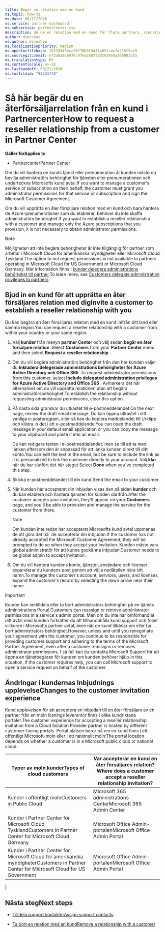```yaml
---
title: Begär en relation med en kund
ms.topic: how-to
ms.date: 06/17/2020
ms.service: partner-dashboard
ms.subservice: partnercenter-csp
description: Be om en relation med en kund för flera partners, scenarier med flera kanaler eller om dina delegerade administratörs behörigheter för en kund behöver återställas.
author: dineshvu
ms.author: dineshvu
ms.localizationpriority: medium
ms.openlocfilehash: 26f39943ecc06f70b0194f1e892c4cfa218f5ee9
ms.sourcegitcommit: e73a8a926476c47ea280735d1939b8a366982d33
ms.translationtype: MT
ms.contentlocale: sv-SE
ms.lasthandoff: 09/22/2020
ms.locfileid: "92531748"
---
```

# <a name="how-to-request-a-reseller-relationship-from-a-customer-in-partner-center"></a><span data-ttu-id="891d4-103">Så här begär du en återförsäljarrelation från en kund i Partnercenter</span><span class="sxs-lookup"><span data-stu-id="891d4-103">How to request a reseller relationship from a customer in Partner Center</span></span>

<span data-ttu-id="891d4-104">**Gäller för**</span><span class="sxs-lookup"><span data-stu-id="891d4-104">**Applies to**</span></span>

- <span data-ttu-id="891d4-105">Partnercenter</span><span class="sxs-lookup"><span data-stu-id="891d4-105">Partner Center</span></span>

<span data-ttu-id="891d4-106">Om du vill hantera en kunds tjänst eller prenumeration åt kunden måste du bevilja administratörs behörighet för tjänsten eller prenumerationen och underteckna Microsofts kund avtal.</span><span class="sxs-lookup"><span data-stu-id="891d4-106">If you want to manage a customer's service or subscription on their behalf, the customer must grant you administrator permissions for that service or subscription and sign the Microsoft Customer Agreement.</span></span>

<span data-ttu-id="891d4-107">Om du vill upprätta en åter försäljare relation med en kund och bara hantera de Azure-prenumerationer som du etablerar, behöver du inte skaffa administratörs behörighet.</span><span class="sxs-lookup"><span data-stu-id="891d4-107">If you want to establish a reseller relationship with a customer and manage only the Azure subscriptions that you provision, it is not necessary to obtain administrator permissions.</span></span>

>[!NOTE] 
><span data-ttu-id="891d4-108">Möjligheten att inte begära behörigheter är inte tillgänglig för partner som arbetar i Microsoft Cloud för amerikanska myndigheter eller Microsoft Cloud Tyskland.</span><span class="sxs-lookup"><span data-stu-id="891d4-108">The option to not request permissions is not available to partners operating in Microsoft Cloud for US Government or Microsoft Cloud Germany.</span></span> <span data-ttu-id="891d4-109">Mer information finns i [kunder delegera administrations behörighet till partner](customers-revoke-admin-privileges.md).</span><span class="sxs-lookup"><span data-stu-id="891d4-109">To learn more, see [Customers delegate administration privileges to partners](customers-revoke-admin-privileges.md).</span></span>

## <a name="invite-a-customer-to-establish-a-reseller-relationship-with-you"></a><span data-ttu-id="891d4-110">Bjud in en kund för att upprätta en åter försäljares relation med dig</span><span class="sxs-lookup"><span data-stu-id="891d4-110">Invite a customer to establish a reseller relationship with you</span></span>

<span data-ttu-id="891d4-111">Du kan begära en åter försäljares relation med en kund inifrån ditt land eller samma region.</span><span class="sxs-lookup"><span data-stu-id="891d4-111">You can request a reseller relationship with a customer from within your country or your same region.</span></span>

1. <span data-ttu-id="891d4-112">Välj **kunder** från menyn **partner Center** och välj sedan **begär en åter försäljare relation** .</span><span class="sxs-lookup"><span data-stu-id="891d4-112">Select **Customers** from your **Partner Center** menu and then select **Request a reseller relationship** .</span></span>

2. <span data-ttu-id="891d4-113">Om du vill begära administratörs behörighet från den här kunden väljer du **Inkludera delegerade administrations behörigheter för Azure Active Directory och Office 365** .</span><span class="sxs-lookup"><span data-stu-id="891d4-113">To request administrator permissions from this customer, select **Include delegated administration privileges for Azure Active Directory and Office 365** .</span></span> <span data-ttu-id="891d4-114">Avmarkera det här alternativet om du vill upprätta relationen utan att begära administratörsbehörighet.</span><span class="sxs-lookup"><span data-stu-id="891d4-114">To establish the relationship without requesting administrator permissions, clear this option.</span></span>

3. <span data-ttu-id="891d4-115">På nästa sida granskar du utkastet till e-postmeddelandet.</span><span class="sxs-lookup"><span data-stu-id="891d4-115">On the next page, review the draft email message.</span></span> <span data-ttu-id="891d4-116">Du kan öppna utkastet i ditt vanliga e-postprogram, eller så kan du kopiera meddelandet till Urklipp och klistra in det i ett e-postmeddelande.</span><span class="sxs-lookup"><span data-stu-id="891d4-116">You can open the draft message in your default email application or you can copy the message to your clipboard and paste it into an email.</span></span>

   <span data-ttu-id="891d4-117">Du kan redigera texten i e-postmeddelandet, men se till att ta med länken eftersom den är anpassad för att länka kunden direkt till ditt konto.</span><span class="sxs-lookup"><span data-stu-id="891d4-117">You can edit the text in the email, but be sure to include the link as it is personalized to link the customer directly to your account.</span></span> <span data-ttu-id="891d4-118">Välj **klar** när du har slutfört det här steget.</span><span class="sxs-lookup"><span data-stu-id="891d4-118">Select **Done** when you've completed this step.</span></span>

4. <span data-ttu-id="891d4-119">Skicka e-postmeddelandet till din kund.</span><span class="sxs-lookup"><span data-stu-id="891d4-119">Send the email to your customer.</span></span>

5. <span data-ttu-id="891d4-120">När kunden har accepterat din inbjudan visas den på sidan **kunder** och du kan etablera och hantera tjänsten för kunden därifrån.</span><span class="sxs-lookup"><span data-stu-id="891d4-120">After the customer accepts your invitation, they'll appear on your **Customers** page, and you'll be able to provision and manage the service for the customer from there.</span></span>

   > [!NOTE]
   > <span data-ttu-id="891d4-121">Om kunden inte redan har accepterat Microsofts kund avtal uppmanas de att göra det när de accepterar din inbjudan.</span><span class="sxs-lookup"><span data-stu-id="891d4-121">If the customer has not already accepted the Microsoft Customer Agreement, they will be prompted to do so when they accept your invitation.</span></span> <span data-ttu-id="891d4-122">Kunden måste vara global administratör för att kunna godkänna inbjudan.</span><span class="sxs-lookup"><span data-stu-id="891d4-122">Customer needs to be global admin to accept invitation.</span></span>

6. <span data-ttu-id="891d4-123">Om du vill hantera kundens konto, tjänster, användare och licenser expanderar du kundens post genom att välja nedåtpilen nära sitt namn.</span><span class="sxs-lookup"><span data-stu-id="891d4-123">To manage the customer's account, services, users, and licenses, expand the customer's record by selecting the down arrow near their name.</span></span>

> [!IMPORTANT]  
> <span data-ttu-id="891d4-124">Kunder kan omtilldela eller ta bort administratörs behörighet på en tjänsts administrations Portal.</span><span class="sxs-lookup"><span data-stu-id="891d4-124">Customers can reassign or remove administrator permissions in a service's admin portal.</span></span> <span data-ttu-id="891d4-125">Men om du inte har omförhandlat ditt avtal med kunden fortsätter du att tillhandahålla kund support och följer villkoren i Microsofts partner avtal, även när en kund tilldelar om eller tar bort administratörs behörighet.</span><span class="sxs-lookup"><span data-stu-id="891d4-125">However, unless and until you renegotiate your agreement with the customer, you continue to be responsible for providing customer support and adhering to the terms of the Microsoft Partner Agreement, even after a customer reassigns or removes administrator permissions.</span></span> <span data-ttu-id="891d4-126">I så fall kan du kontakta Microsoft Support för att öppna en tjänstbegäran för kunden om kunden behöver hjälp.</span><span class="sxs-lookup"><span data-stu-id="891d4-126">In this situation, if the customer requires help, you can call Microsoft support to open a service request on behalf of the customer.</span></span>

## <a name="changes-to-the-customer-invitation-experience"></a><span data-ttu-id="891d4-127">Ändringar i kundernas Inbjudnings upplevelse</span><span class="sxs-lookup"><span data-stu-id="891d4-127">Changes to the customer invitation experience</span></span>

<span data-ttu-id="891d4-128">Kund upplevelsen för att acceptera en inbjudan till en åter försäljare av en partner från en moln lösnings leverantör finns i olika kundriktade portaler.</span><span class="sxs-lookup"><span data-stu-id="891d4-128">The customer experience for accepting a reseller relationship invitation from a Cloud Solution Provider partner is hosted by different customer-facing portals.</span></span> <span data-ttu-id="891d4-129">Portal platsen beror på om en kund finns i ett offentligt Microsoft-moln eller i ett nationellt moln:</span><span class="sxs-lookup"><span data-stu-id="891d4-129">The portal location depends on whether a customer is in a Microsoft public cloud or national cloud:</span></span>

|<span data-ttu-id="891d4-130">Typer av moln kunder</span><span class="sxs-lookup"><span data-stu-id="891d4-130">Types of cloud customers</span></span>  | <span data-ttu-id="891d4-131">Var accepterar en kund en åter försäljares relation?</span><span class="sxs-lookup"><span data-stu-id="891d4-131">Where does a customer accept a reseller relationship invitation?</span></span> |
|---------|---------
| <span data-ttu-id="891d4-132">Kunder i offentligt moln</span><span class="sxs-lookup"><span data-stu-id="891d4-132">Customers in Public Cloud</span></span> | <span data-ttu-id="891d4-133">Microsoft 365 administrations Center</span><span class="sxs-lookup"><span data-stu-id="891d4-133">Microsoft 365 Admin Center</span></span> |
| <span data-ttu-id="891d4-134">Kunder i Partner Center för Microsoft Cloud Tyskland</span><span class="sxs-lookup"><span data-stu-id="891d4-134">Customers in Partner Center for Microsoft Cloud Germany</span></span> | <span data-ttu-id="891d4-135">Microsoft Office Admin-portalen</span><span class="sxs-lookup"><span data-stu-id="891d4-135">Microsoft Office Admin Portal</span></span> |
| <span data-ttu-id="891d4-136">Kunder i Partner Center för Microsoft Cloud för amerikanska myndigheter</span><span class="sxs-lookup"><span data-stu-id="891d4-136">Customers in Partner Center for Microsoft Cloud for US Government</span></span> | <span data-ttu-id="891d4-137">Microsoft Office Admin-portalen</span><span class="sxs-lookup"><span data-stu-id="891d4-137">Microsoft Office Admin Portal</span></span> |
|

## <a name="next-steps"></a><span data-ttu-id="891d4-138">Nästa steg</span><span class="sxs-lookup"><span data-stu-id="891d4-138">Next steps</span></span>

- [<span data-ttu-id="891d4-139">Tilldela support kontakter</span><span class="sxs-lookup"><span data-stu-id="891d4-139">Assign support contacts</span></span>](assign-support-contacts.md)

- [<span data-ttu-id="891d4-140">Ta bort en relation med en kund</span><span class="sxs-lookup"><span data-stu-id="891d4-140">Remove a relationship with a customer</span></span>](remove-a-relationship.md)
